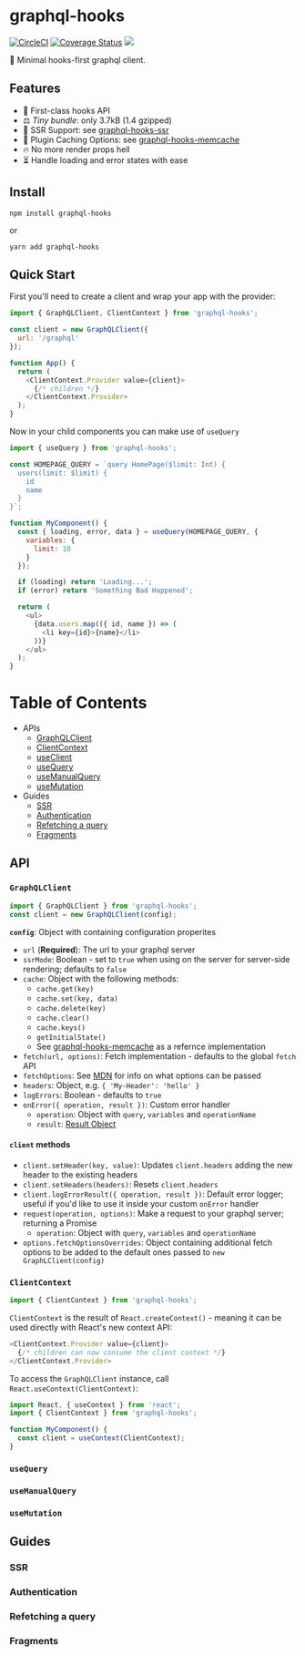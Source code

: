 # graphql-hooks

[![CircleCI](https://circleci.com/gh/nearform/graphql-hooks/tree/master.svg?style=svg)](https://circleci.com/gh/nearform/graphql-hooks/tree/master)
[![Coverage Status](https://coveralls.io/repos/github/nearform/graphql-hooks/badge.svg?branch=master)](https://coveralls.io/github/nearform/graphql-hooks?branch=master)
![](https://img.shields.io/bundlephobia/minzip/graphql-hooks.svg?style=flat)

🎣 Minimal hooks-first graphql client.

## Features

- 🥇 First-class hooks API
- ⚖️ _Tiny bundle_: only 3.7kB (1.4 gzipped)
- 📄 SSR Support: see [graphql-hooks-ssr](https://github.com/nearform/graphql-hooks-ssr)
- 🔌 Plugin Caching Options: see [graphql-hooks-memcache](https://github.com/nearform/graphql-hooks-memcache)
- 🔥 No more render props hell
- ⏳ Handle loading and error states with ease

## Install

`npm install graphql-hooks`

or

`yarn add graphql-hooks`

## Quick Start

First you'll need to create a client and wrap your app with the provider:

```js
import { GraphQLClient, ClientContext } from 'graphql-hooks';

const client = new GraphQLClient({
  url: '/graphql'
});

function App() {
  return (
    <ClientContext.Provider value={client}>
      {/* children */}
    </ClientContext.Provider>
  );
}
```

Now in your child components you can make use of `useQuery`

```js
import { useQuery } from 'graphql-hooks';

const HOMEPAGE_QUERY = `query HomePage($limit: Int) {
  users(limit: $limit) {
    id
    name
  }
}`;

function MyComponent() {
  const { loading, error, data } = useQuery(HOMEPAGE_QUERY, {
    variables: {
      limit: 10
    }
  });

  if (loading) return 'Loading...';
  if (error) return 'Something Bad Happened';

  return (
    <ul>
      {data.users.map(({ id, name }) => (
        <li key={id}>{name}</li>
      ))}
    </ul>
  );
}
```

# Table of Contents

- APIs
  - [GraphQLClient](#GraphQLClient)
  - [ClientContext](#ClientContext)
  - [useClient](#useClient)
  - [useQuery](#useQuery)
  - [useManualQuery](#useManualQuery)
  - [useMutation](#useMutation)
- Guides
  - [SSR](#SSR)
  - [Authentication](#Authentication)
  - [Refetching a query](#Refetching-a-query)
  - [Fragments](#Fragments)

## API

### `GraphQLClient`

```js
import { GraphQLClient } from 'graphql-hooks';
const client = new GraphQLClient(config);
```

**`config`**: Object with containing configuration properites

- `url` (**Required**): The url to your graphql server
- `ssrMode`: Boolean - set to `true` when using on the server for server-side rendering; defaults to `false`
- `cache`: Object with the following methods:
  - `cache.get(key)`
  - `cache.set(key, data)`
  - `cache.delete(key)`
  - `cache.clear()`
  - `cache.keys()`
  - `getInitialState()`
  - See [graphql-hooks-memcache](https://github.com/nearform/graphql-hooks-memcache) as a refernce implementation
- `fetch(url, options)`: Fetch implementation - defaults to the global `fetch` API
- `fetchOptions`: See [MDN](https://developer.mozilla.org/en-US/docs/Web/API/WindowOrWorkerGlobalScope/fetch) for info on what options can be passed
- `headers`: Object, e.g. `{ 'My-Header': 'hello' }`
- `logErrors`: Boolean - defaults to `true`
- `onError({ operation, result })`: Custom error handler
  - `operation`: Object with `query`, `variables` and `operationName`
  - `result`: [Result Object](TODO)

#### `client` methods

- `client.setHeader(key, value)`: Updates `client.headers` adding the new header to the existing headers
- `client.setHeaders(headers)`: Resets `client.headers`
- `client.logErrorResult({ operation, result })`: Default error logger; useful if you'd like to use it inside your custom `onError` handler
- `request(operation, options)`: Make a request to your graphql server; returning a Promise
  - `operation`: Object with `query`, `variables` and `operationName`
- `options.fetchOptionsOverrides`: Object containing additional fetch options to be added to the default ones passed to `new GraphLClient(config)`

### `ClientContext`

```js
import { ClientContext } from 'graphql-hooks';
```

`ClientContext` is the result of `React.createContext()` - meaning it can be used directly with React's new context API:

```js
<ClientContext.Provider value={client}>
  {/* children can now consume the client context */}
</ClientContext.Provider>
```

To access the `GraphQLClient` instance, call `React.useContext(ClientContext)`:

```js
import React, { useContext } from 'react';
import { ClientContext } from 'graphql-hooks';

function MyComponent() {
  const client = useContext(ClientContext);
}
```

### `useQuery`

### `useManualQuery`

### `useMutation`

## Guides

### SSR

### Authentication

### Refetching a query

### Fragments
